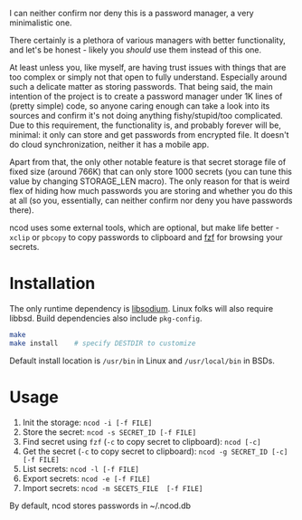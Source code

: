 I can neither confirm nor deny this is a password manager, a very minimalistic one.

There certainly is a plethora of various managers with better functionality, and let's be honest - likely you _should_ use them instead of this one.

At least unless you, like myself, are having trust issues with things that are too complex or simply not that open to fully understand. Especially around such a delicate matter as storing passwords. That being said, the main intention of the project is to create a password manager under 1K lines of (pretty simple) code, so anyone caring enough can take a look into its sources and confirm it's not doing anything fishy/stupid/too complicated. Due to this requirement, the functionality is, and probably forever will be, minimal: it only can store and get passwords from encrypted file. It doesn't do cloud synchronization, neither it has a mobile app.

Apart from that, the only other notable feature is that secret storage file of fixed size (around 766K) that can only store 1000 secrets (you can tune this value by changing STORAGE_LEN macro). The only reason for that is weird flex of hiding how much passwords you are storing and whether you do this at all (so you, essentially, can neither confirm nor deny you have passwords there).

ncod uses some external tools, which are optional, but make life better - `xclip` or `pbcopy` to copy passwords to clipboard and [fzf](https://github.com/junegunn/fzf) for browsing your secrets.

# Installation
The only runtime dependency is [libsodium](https://doc.libsodium.org/). Linux folks will also require libbsd. Build dependencies also include `pkg-config`.

```bash
make
make install    # specify DESTDIR to customize
```
Default install location is `/usr/bin` in Linux and `/usr/local/bin` in BSDs.


# Usage

1. Init the storage: `ncod -i [-f FILE]`
2. Store the secret: `ncod -s SECRET_ID [-f FILE]`
3. Find secret using `fzf` (`-c` to copy secret to clipboard): `ncod [-c]`
4. Get the secret (`-c` to copy secret to clipboard): `ncod -g SECRET_ID [-c] [-f FILE]`
5. List secrets: `ncod -l [-f FILE]`
6. Export secrets: `ncod -e [-f FILE]`
7. Import secrets: `ncod -m SECETS_FILE  [-f FILE]`

By default, ncod stores passwords in ~/.ncod.db
